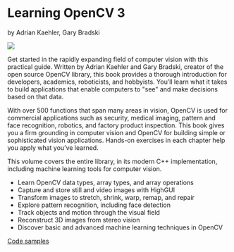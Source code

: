 # Learning OpenCV 3 #
by Adrian Kaehler, Gary Bradski

<p>
    <a href="https://www.oreilly.com/library/view/learning-opencv-3/9781491937983/">
        <img src="https://learning.oreilly.com/library/cover/9781491937983/250w/">
    </a>
</p>

Get started in the rapidly expanding field of computer vision with this practical guide. Written by Adrian Kaehler and Gary Bradski, creator of the open source OpenCV library, this book provides a thorough introduction for developers, academics, roboticists, and hobbyists. You’ll learn what it takes to build applications that enable computers to "see" and make decisions based on that data.

With over 500 functions that span many areas in vision, OpenCV is used for commercial applications such as security, medical imaging, pattern and face recognition, robotics, and factory product inspection. This book gives you a firm grounding in computer vision and OpenCV for building simple or sophisticated vision applications. Hands-on exercises in each chapter help you apply what you’ve learned.

This volume covers the entire library, in its modern C++ implementation, including machine learning tools for computer vision.

 - Learn OpenCV data types, array types, and array operations
 - Capture and store still and video images with HighGUI
 - Transform images to stretch, shrink, warp, remap, and repair
 - Explore pattern recognition, including face detection
 - Track objects and motion through the visual field
 - Reconstruct 3D images from stereo vision
 - Discover basic and advanced machine learning techniques in OpenCV

[Code samples](https://github.com/oreillymedia/Learning-OpenCV-3_examples/archive/master/)
